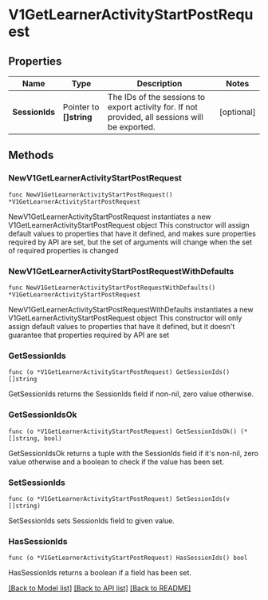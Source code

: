 # V1GetLearnerActivityStartPostRequest

## Properties

Name | Type | Description | Notes
------------ | ------------- | ------------- | -------------
**SessionIds** | Pointer to **[]string** | The IDs of the sessions to export activity for. If not provided, all sessions will be exported. | [optional] 

## Methods

### NewV1GetLearnerActivityStartPostRequest

`func NewV1GetLearnerActivityStartPostRequest() *V1GetLearnerActivityStartPostRequest`

NewV1GetLearnerActivityStartPostRequest instantiates a new V1GetLearnerActivityStartPostRequest object
This constructor will assign default values to properties that have it defined,
and makes sure properties required by API are set, but the set of arguments
will change when the set of required properties is changed

### NewV1GetLearnerActivityStartPostRequestWithDefaults

`func NewV1GetLearnerActivityStartPostRequestWithDefaults() *V1GetLearnerActivityStartPostRequest`

NewV1GetLearnerActivityStartPostRequestWithDefaults instantiates a new V1GetLearnerActivityStartPostRequest object
This constructor will only assign default values to properties that have it defined,
but it doesn't guarantee that properties required by API are set

### GetSessionIds

`func (o *V1GetLearnerActivityStartPostRequest) GetSessionIds() []string`

GetSessionIds returns the SessionIds field if non-nil, zero value otherwise.

### GetSessionIdsOk

`func (o *V1GetLearnerActivityStartPostRequest) GetSessionIdsOk() (*[]string, bool)`

GetSessionIdsOk returns a tuple with the SessionIds field if it's non-nil, zero value otherwise
and a boolean to check if the value has been set.

### SetSessionIds

`func (o *V1GetLearnerActivityStartPostRequest) SetSessionIds(v []string)`

SetSessionIds sets SessionIds field to given value.

### HasSessionIds

`func (o *V1GetLearnerActivityStartPostRequest) HasSessionIds() bool`

HasSessionIds returns a boolean if a field has been set.


[[Back to Model list]](../README.md#documentation-for-models) [[Back to API list]](../README.md#documentation-for-api-endpoints) [[Back to README]](../README.md)


